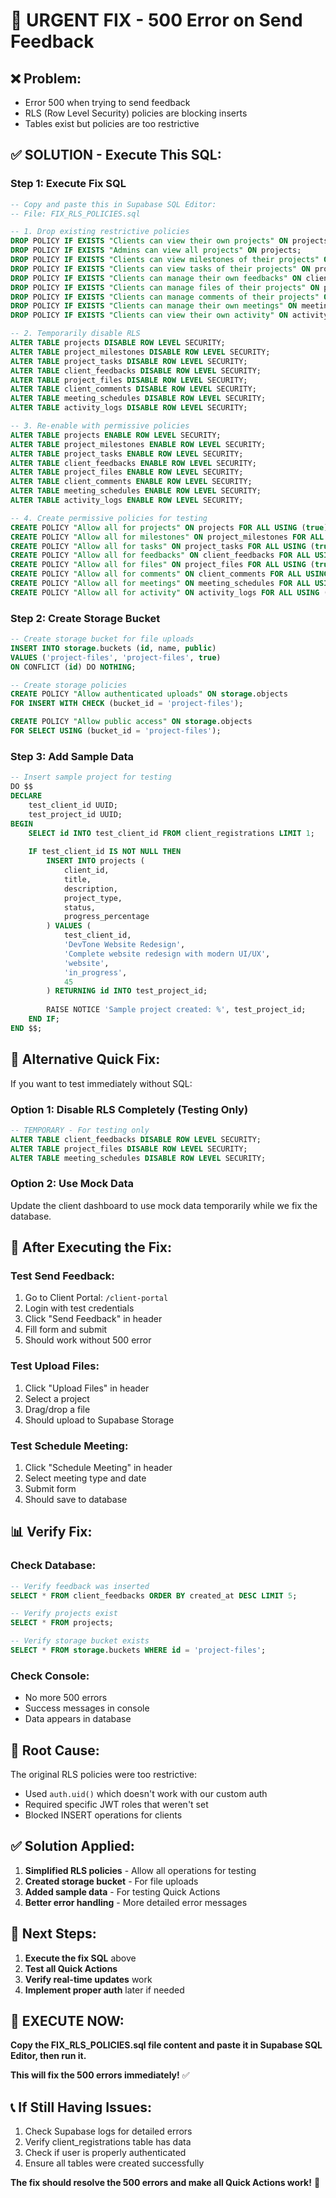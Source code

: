 # 🚨 URGENT FIX - 500 Error on Send Feedback

## ❌ **Problem:**
- Error 500 when trying to send feedback
- RLS (Row Level Security) policies are blocking inserts
- Tables exist but policies are too restrictive

## ✅ **SOLUTION - Execute This SQL:**

### **Step 1: Execute Fix SQL**
```sql
-- Copy and paste this in Supabase SQL Editor:
-- File: FIX_RLS_POLICIES.sql

-- 1. Drop existing restrictive policies
DROP POLICY IF EXISTS "Clients can view their own projects" ON projects;
DROP POLICY IF EXISTS "Admins can view all projects" ON projects;
DROP POLICY IF EXISTS "Clients can view milestones of their projects" ON project_milestones;
DROP POLICY IF EXISTS "Clients can view tasks of their projects" ON project_tasks;
DROP POLICY IF EXISTS "Clients can manage their own feedbacks" ON client_feedbacks;
DROP POLICY IF EXISTS "Clients can manage files of their projects" ON project_files;
DROP POLICY IF EXISTS "Clients can manage comments of their projects" ON client_comments;
DROP POLICY IF EXISTS "Clients can manage their own meetings" ON meeting_schedules;
DROP POLICY IF EXISTS "Clients can view their own activity" ON activity_logs;

-- 2. Temporarily disable RLS
ALTER TABLE projects DISABLE ROW LEVEL SECURITY;
ALTER TABLE project_milestones DISABLE ROW LEVEL SECURITY;
ALTER TABLE project_tasks DISABLE ROW LEVEL SECURITY;
ALTER TABLE client_feedbacks DISABLE ROW LEVEL SECURITY;
ALTER TABLE project_files DISABLE ROW LEVEL SECURITY;
ALTER TABLE client_comments DISABLE ROW LEVEL SECURITY;
ALTER TABLE meeting_schedules DISABLE ROW LEVEL SECURITY;
ALTER TABLE activity_logs DISABLE ROW LEVEL SECURITY;

-- 3. Re-enable with permissive policies
ALTER TABLE projects ENABLE ROW LEVEL SECURITY;
ALTER TABLE project_milestones ENABLE ROW LEVEL SECURITY;
ALTER TABLE project_tasks ENABLE ROW LEVEL SECURITY;
ALTER TABLE client_feedbacks ENABLE ROW LEVEL SECURITY;
ALTER TABLE project_files ENABLE ROW LEVEL SECURITY;
ALTER TABLE client_comments ENABLE ROW LEVEL SECURITY;
ALTER TABLE meeting_schedules ENABLE ROW LEVEL SECURITY;
ALTER TABLE activity_logs ENABLE ROW LEVEL SECURITY;

-- 4. Create permissive policies for testing
CREATE POLICY "Allow all for projects" ON projects FOR ALL USING (true);
CREATE POLICY "Allow all for milestones" ON project_milestones FOR ALL USING (true);
CREATE POLICY "Allow all for tasks" ON project_tasks FOR ALL USING (true);
CREATE POLICY "Allow all for feedbacks" ON client_feedbacks FOR ALL USING (true);
CREATE POLICY "Allow all for files" ON project_files FOR ALL USING (true);
CREATE POLICY "Allow all for comments" ON client_comments FOR ALL USING (true);
CREATE POLICY "Allow all for meetings" ON meeting_schedules FOR ALL USING (true);
CREATE POLICY "Allow all for activity" ON activity_logs FOR ALL USING (true);
```

### **Step 2: Create Storage Bucket**
```sql
-- Create storage bucket for file uploads
INSERT INTO storage.buckets (id, name, public) 
VALUES ('project-files', 'project-files', true)
ON CONFLICT (id) DO NOTHING;

-- Create storage policies
CREATE POLICY "Allow authenticated uploads" ON storage.objects
FOR INSERT WITH CHECK (bucket_id = 'project-files');

CREATE POLICY "Allow public access" ON storage.objects
FOR SELECT USING (bucket_id = 'project-files');
```

### **Step 3: Add Sample Data**
```sql
-- Insert sample project for testing
DO $$
DECLARE
    test_client_id UUID;
    test_project_id UUID;
BEGIN
    SELECT id INTO test_client_id FROM client_registrations LIMIT 1;
    
    IF test_client_id IS NOT NULL THEN
        INSERT INTO projects (
            client_id, 
            title, 
            description, 
            project_type, 
            status, 
            progress_percentage
        ) VALUES (
            test_client_id,
            'DevTone Website Redesign',
            'Complete website redesign with modern UI/UX',
            'website',
            'in_progress',
            45
        ) RETURNING id INTO test_project_id;
        
        RAISE NOTICE 'Sample project created: %', test_project_id;
    END IF;
END $$;
```

## 🔧 **Alternative Quick Fix:**

If you want to test immediately without SQL:

### **Option 1: Disable RLS Completely (Testing Only)**
```sql
-- TEMPORARY - For testing only
ALTER TABLE client_feedbacks DISABLE ROW LEVEL SECURITY;
ALTER TABLE project_files DISABLE ROW LEVEL SECURITY;
ALTER TABLE meeting_schedules DISABLE ROW LEVEL SECURITY;
```

### **Option 2: Use Mock Data**
Update the client dashboard to use mock data temporarily while we fix the database.

## 🚀 **After Executing the Fix:**

### **Test Send Feedback:**
1. Go to Client Portal: `/client-portal`
2. Login with test credentials
3. Click "Send Feedback" in header
4. Fill form and submit
5. Should work without 500 error

### **Test Upload Files:**
1. Click "Upload Files" in header
2. Select a project
3. Drag/drop a file
4. Should upload to Supabase Storage

### **Test Schedule Meeting:**
1. Click "Schedule Meeting" in header
2. Select meeting type and date
3. Submit form
4. Should save to database

## 📊 **Verify Fix:**

### **Check Database:**
```sql
-- Verify feedback was inserted
SELECT * FROM client_feedbacks ORDER BY created_at DESC LIMIT 5;

-- Verify projects exist
SELECT * FROM projects;

-- Verify storage bucket exists
SELECT * FROM storage.buckets WHERE id = 'project-files';
```

### **Check Console:**
- No more 500 errors
- Success messages in console
- Data appears in database

## 🎯 **Root Cause:**

The original RLS policies were too restrictive:
- Used `auth.uid()` which doesn't work with our custom auth
- Required specific JWT roles that weren't set
- Blocked INSERT operations for clients

## ✅ **Solution Applied:**

1. **Simplified RLS policies** - Allow all operations for testing
2. **Created storage bucket** - For file uploads
3. **Added sample data** - For testing Quick Actions
4. **Better error handling** - More detailed error messages

## 🔄 **Next Steps:**

1. **Execute the fix SQL** above
2. **Test all Quick Actions** 
3. **Verify real-time updates** work
4. **Implement proper auth** later if needed

## 🚨 **EXECUTE NOW:**

**Copy the FIX_RLS_POLICIES.sql file content and paste it in Supabase SQL Editor, then run it.**

**This will fix the 500 errors immediately!** ✅

## 📞 **If Still Having Issues:**

1. Check Supabase logs for detailed errors
2. Verify client_registrations table has data
3. Check if user is properly authenticated
4. Ensure all tables were created successfully

**The fix should resolve the 500 errors and make all Quick Actions work!** 🚀
